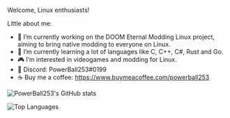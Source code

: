 
Welcome, Linux enthusiasts!

Little about me:

* :telescope: I’m currently working on the DOOM Eternal Modding Linux project, aiming to bring native modding to everyone on Linux.
* :thinking: I’m currently learning a lot of languages like C, C++, C#, Rust and Go.
* :video_game: I’m interested in videogames and modding for Linux.
* :banana: Discord: PowerBall253#0199
* ☕ Buy me a coffee: https://www.buymeacoffee.com/powerball253

![PowerBall253's GitHub stats](https://github-readme-stats.vercel.app/api?username=PowerBall253&show_icons=true&theme=radical)

![Top Languages](https://github-readme-stats.vercel.app/api/top-langs/?username=PowerBall253&langs_count=10&layout=compact&theme=radical)
